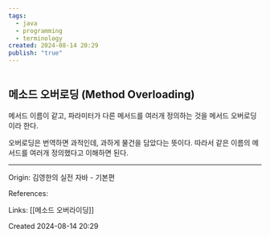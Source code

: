 ```yaml
---
tags:
  - java
  - programming
  - terminology
created: 2024-08-14 20:29
publish: "true"
---
```

```table-of-contents
```

## 메소드 오버로딩 (Method Overloading)
메서드 이름이 같고, 파라미터가 다른 메서드를 여러개 정의하는 것을 메서드 오버로딩이라 한다.

오버로딩은 번역하면 과적인데, 과하게 물건을 담았다는 뜻이다. 따라서 같은 이름의 메서드를 여러개 정의했다고 이해하면 된다.

---
Origin: 김영한의 실전 자바 - 기본편

References: 

Links: [[메소드 오버라이딩]]

Created 2024-08-14 20:29